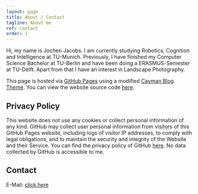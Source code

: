 ```yaml
---
layout: page
title: About / Contact
tagline: About me
ref: contact
order: 1
---
```


Hi, my name is Jochen Jacobs. I am currently studying Robotics, Cognition and Intelligence at TU-Munich. Previously, I have finished my Computer Science Bachelor at TU-Berlin and have been doing a ERASMUS-Semester at TU-Delft. Apart from that I have an interest in Landscape Photography.

This page is hosted via [GitHub Pages](https://pages.github.com/) using a modified [Cayman Blog Theme](https://github.com/lorepirri/cayman-blog). You can view the website source code [here](https://github.com/jacobsjo/jacobsjo.eu).

## Privacy Policy
This website does not use any cookies or collect personal information of any kind. GitHub may collect user personal information from visitors of this GitHub Pages website, including logs of visitor IP addresses, to comply with legal obligations, and to maintain the security and integrity of the Website and their Service. You can find the privacy policy of GitHub [here](https://docs.github.com/en/free-pro-team@latest/github/site-policy/github-privacy-statement). No data collected by GitHub is accessible to me.

## Contact
E-Mail: [click here](https://mailhide.io/e/4WmzJ)
